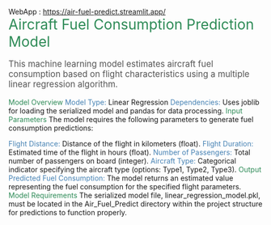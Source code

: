 WebApp : https://air-fuel-predict.streamlit.app/
<br>
<span style="color: #2E8B57; font-size: 2em;">Aircraft Fuel Consumption Prediction Model</span>
<p style="font-size: 1.2em; color: #555;">This machine learning model estimates aircraft fuel consumption based on flight characteristics using a multiple linear regression algorithm.</p>
<span style="color: #2E8B57;">Model Overview</span>
<span style="color: #4682B4;">Model Type:</span> Linear Regression
<span style="color: #4682B4;">Dependencies:</span> Uses joblib for loading the serialized model and pandas for data processing.
<span style="color: #2E8B57;">Input Parameters</span>
The model requires the following parameters to generate fuel consumption predictions:

<span style="color: #4682B4;">Flight Distance:</span> Distance of the flight in kilometers (float).
<span style="color: #4682B4;">Flight Duration:</span> Estimated time of the flight in hours (float).
<span style="color: #4682B4;">Number of Passengers:</span> Total number of passengers on board (integer).
<span style="color: #4682B4;">Aircraft Type:</span> Categorical indicator specifying the aircraft type (options: Type1, Type2, Type3).
<span style="color: #2E8B57;">Output</span>
<span style="color: #4682B4;">Predicted Fuel Consumption:</span> The model returns an estimated value representing the fuel consumption for the specified flight parameters.
<span style="color: #2E8B57;">Model Requirements</span>
The serialized model file, linear_regression_model.pkl, must be located in the Air_Fuel_Predict directory within the project structure for predictions to function properly.
